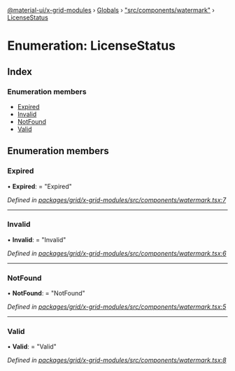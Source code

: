 [@material-ui/x-grid-modules](../README.md) › [Globals](../globals.md) › ["src/components/watermark"](../modules/_src_components_watermark_.md) › [LicenseStatus](_src_components_watermark_.licensestatus.md)

# Enumeration: LicenseStatus

## Index

### Enumeration members

- [Expired](_src_components_watermark_.licensestatus.md#expired)
- [Invalid](_src_components_watermark_.licensestatus.md#invalid)
- [NotFound](_src_components_watermark_.licensestatus.md#notfound)
- [Valid](_src_components_watermark_.licensestatus.md#valid)

## Enumeration members

### Expired

• **Expired**: = "Expired"

_Defined in [packages/grid/x-grid-modules/src/components/watermark.tsx:7](https://github.com/mui-org/material-ui-x/blob/a679779/packages/grid/x-grid-modules/src/components/watermark.tsx#L7)_

---

### Invalid

• **Invalid**: = "Invalid"

_Defined in [packages/grid/x-grid-modules/src/components/watermark.tsx:6](https://github.com/mui-org/material-ui-x/blob/a679779/packages/grid/x-grid-modules/src/components/watermark.tsx#L6)_

---

### NotFound

• **NotFound**: = "NotFound"

_Defined in [packages/grid/x-grid-modules/src/components/watermark.tsx:5](https://github.com/mui-org/material-ui-x/blob/a679779/packages/grid/x-grid-modules/src/components/watermark.tsx#L5)_

---

### Valid

• **Valid**: = "Valid"

_Defined in [packages/grid/x-grid-modules/src/components/watermark.tsx:8](https://github.com/mui-org/material-ui-x/blob/a679779/packages/grid/x-grid-modules/src/components/watermark.tsx#L8)_
